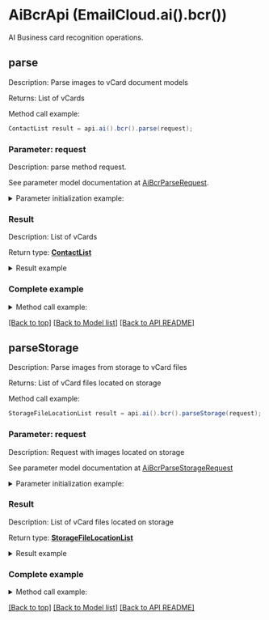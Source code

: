 # AiBcrApi (EmailCloud.ai().bcr())

AI Business card recognition operations.

<a name="parse"></a>
## parse

Description: Parse images to vCard document models             

Returns: List of vCards

Method call example:
```java
ContactList result = api.ai().bcr().parse(request);
```


### Parameter: request

Description: parse method request.

See parameter model documentation at [AiBcrParseRequest](AiBcrParseRequest.md).

<details>
    <summary>Parameter initialization example:</summary>

```java
AiBcrParseRequest request = Models.aiBcrParseRequest()
    .file(IOUtils.toByteArray(new FileInputStream("/path/to/image.png")))
    .countries("us")
    .languages("en")
    .isSingle(true)
    .build();
```

</details>

### Result

Description: List of vCards

Return type: [**ContactList**](ContactList.md)

<details>
    <summary>Result example</summary>

```java
result = Models.contactList()
    .value(Arrays.<ContactDto>asList(
        Models.contactDto()
            .attachments(Arrays.<Attachment>asList(
                Models.attachment()
                    .name("attachment.txt")
                    .base64Data("U29tZSBmaWxlIGNvbnRlbnQ=")
                    .build()))
            .displayName("Alex Thomas")
            .emailAddresses(Arrays.<EmailAddress>asList(
                Models.emailAddress()
                    .category(Models.enumWithCustomOfEmailAddressCategory()
                        .value("Custom")
                        .description("Partners")
                        .build())
                    .displayName("Alex Thomas Partners")
                    .preferred(true)
                    .address("email@aspose.com")
                    .build()))
            .gender("Male")
            .givenName("Alex")
            .phoneNumbers(Arrays.<PhoneNumber>asList(
                Models.phoneNumber()
                    .category(Models.enumWithCustomOfPhoneNumberCategory()
                        .value("Office")
                        .build())
                    .number("+49 211 4247 21")
                    .preferred(true)
                    .build()))
            .profession("GENERAL DIRECTOR")
            .surname("Thomas")
            .urls(Arrays.<Url>asList(
                Models.url()
                    .category(Models.enumWithCustomOfUrlCategory()
                        .value("Work")
                        .build())
                    .preferred(true)
                    .href("www.aspose.com")
                    .build()))
            .build()))
    .build();
```
</details>

### Complete example

<details>
    <summary>Method call example:</summary>

```java
EmailCloud api = new EmailCloud(appKey, appSid);

// Prepare parameters:
AiBcrParseRequest request = Models.aiBcrParseRequest()
    .file(IOUtils.toByteArray(new FileInputStream("/path/to/image.png")))
    .countries("us")
    .languages("en")
    .isSingle(true)
    .build();

// Call method:
ContactList result = api.ai().bcr().parse(request);

// Result example:
result = Models.contactList()
    .value(Arrays.<ContactDto>asList(
        Models.contactDto()
            .attachments(Arrays.<Attachment>asList(
                Models.attachment()
                    .name("attachment.txt")
                    .base64Data("U29tZSBmaWxlIGNvbnRlbnQ=")
                    .build()))
            .displayName("Alex Thomas")
            .emailAddresses(Arrays.<EmailAddress>asList(
                Models.emailAddress()
                    .category(Models.enumWithCustomOfEmailAddressCategory()
                        .value("Custom")
                        .description("Partners")
                        .build())
                    .displayName("Alex Thomas Partners")
                    .preferred(true)
                    .address("email@aspose.com")
                    .build()))
            .gender("Male")
            .givenName("Alex")
            .phoneNumbers(Arrays.<PhoneNumber>asList(
                Models.phoneNumber()
                    .category(Models.enumWithCustomOfPhoneNumberCategory()
                        .value("Office")
                        .build())
                    .number("+49 211 4247 21")
                    .preferred(true)
                    .build()))
            .profession("GENERAL DIRECTOR")
            .surname("Thomas")
            .urls(Arrays.<Url>asList(
                Models.url()
                    .category(Models.enumWithCustomOfUrlCategory()
                        .value("Work")
                        .build())
                    .preferred(true)
                    .href("www.aspose.com")
                    .build()))
            .build()))
    .build();

```

</details>

[[Back to top]](#) [[Back to Model list]](Models.md) [[Back to API README]](README.md)

<a name="parseStorage"></a>
## parseStorage

Description: Parse images from storage to vCard files             

Returns: List of vCard files located on storage

Method call example:
```java
StorageFileLocationList result = api.ai().bcr().parseStorage(request);
```

### Parameter: request

Description: Request with images located on storage

See parameter model documentation at [AiBcrParseStorageRequest](AiBcrParseStorageRequest.md)

<details>
    <summary>Parameter initialization example:</summary>
    
```java
AiBcrParseStorageRequest request = Models.aiBcrParseStorageRequest()
    .outFolder(Models.storageFolderLocation()
        .storage("First Storage")
        .folderPath("VCard/files/produced/by/parser/will/be/placed/here")
        .build())
    .images(Arrays.<AiBcrImageStorageFile>asList(
        Models.aiBcrImageStorageFile()
            .file(Models.storageFileLocation()
                .fileName("VCardScanImage.jpg")
                .storage("First Storage")
                .folderPath("image/location/on/storage")
                .build())
            .isSingle(true)
            .build()))
    .build();
```

</details>


### Result

Description: List of vCard files located on storage

Return type: [**StorageFileLocationList**](StorageFileLocationList.md)

<details>
    <summary>Result example</summary>

```java
result = Models.storageFileLocationList()
    .value(Arrays.<StorageFileLocation>asList(
        Models.storageFileLocation()
            .fileName("fileOnStorage.txt")
            .storage("First Storage")
            .folderPath("file/location/folder/on/storage")
            .build()))
    .build();
```
</details>

### Complete example

<details>
    <summary>Method call example:</summary>

```java
EmailCloud api = new EmailCloud(appKey, appSid);

// Prepare parameters:
AiBcrParseStorageRequest request = Models.aiBcrParseStorageRequest()
    .outFolder(Models.storageFolderLocation()
        .storage("First Storage")
        .folderPath("VCard/files/produced/by/parser/will/be/placed/here")
        .build())
    .images(Arrays.<AiBcrImageStorageFile>asList(
        Models.aiBcrImageStorageFile()
            .file(Models.storageFileLocation()
                .fileName("VCardScanImage.jpg")
                .storage("First Storage")
                .folderPath("image/location/on/storage")
                .build())
            .isSingle(true)
            .build()))
    .build();

// Call method:
StorageFileLocationList result = api.ai().bcr().parseStorage(request);

// Result example:
result = Models.storageFileLocationList()
    .value(Arrays.<StorageFileLocation>asList(
        Models.storageFileLocation()
            .fileName("fileOnStorage.txt")
            .storage("First Storage")
            .folderPath("file/location/folder/on/storage")
            .build()))
    .build();
```

</details>

[[Back to top]](#) [[Back to Model list]](Models.md) [[Back to API README]](README.md)
